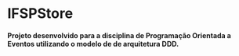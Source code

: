 # IFSPStore

#### Projeto desenvolvido para a disciplina de Programação Orientada a Eventos utilizando o modelo de de arquitetura DDD.
